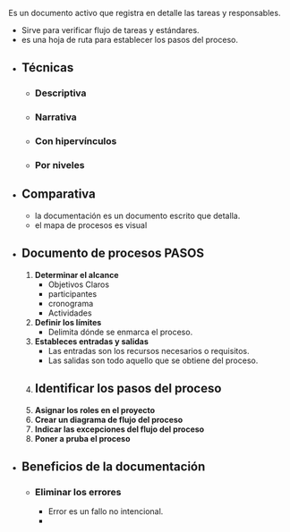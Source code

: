 Es un documento activo que registra en detalle las tareas y responsables.
- Sirve para verificar flujo de tareas y estándares.
- es una hoja de ruta para establecer los pasos del proceso.
- ## Técnicas
	- ### Descriptiva
	- ### Narrativa
	- ### Con hipervínculos
	- ### Por niveles
- ## Comparativa
	- la documentación es un documento escrito que detalla.
	- el mapa de procesos es visual
- ## Documento de procesos PASOS
	1. **Determinar el alcance**
		- Objetivos Claros
		- participantes
		- cronograma
		- Actividades
	2. **Definir los límites**
		- Delimita dónde se enmarca el proceso.
	3. **Estableces entradas y salidas**
		- Las entradas son los recursos necesarios o requisitos.
		- Las salidas son todo aquello que se obtiene del proceso.
	4. **Identificar los pasos del proceso**
		- 
	5. **Asignar los roles en el proyecto**
	6. **Crear un diagrama de flujo del proceso**
	7. **Indicar las excepciones del flujo del proceso**
	8. **Poner a pruba el proceso**
- ## Beneficios de la documentación
	- ### Eliminar los errores
		- Error es un fallo no intencional.
		- 